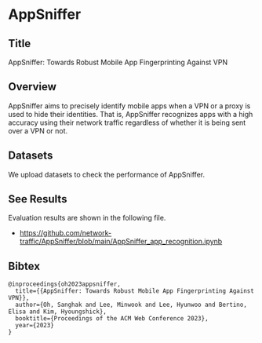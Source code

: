 # AppSniffer

## Title
AppSniffer: Towards Robust Mobile App Fingerprinting Against VPN

## Overview
AppSniffer aims to precisely identify mobile apps when a VPN or a proxy is used to hide their identities. That is, AppSniffer recognizes apps with a high accuracy using their network traffic regardless of whether it is being sent over a VPN or not.

## Datasets
We upload datasets to check the performance of AppSniffer. 

## See Results
Evaluation results are shown in the following file.

* https://github.com/network-traffic/AppSniffer/blob/main/AppSniffer_app_recognition.ipynb

## Bibtex
```
@inproceedings{oh2023appsniffer,
  title={{AppSniffer: Towards Robust Mobile App Fingerprinting Against VPN}},
  author={Oh, Sanghak and Lee, Minwook and Lee, Hyunwoo and Bertino, Elisa and Kim, Hyoungshick},
  booktitle={Proceedings of the ACM Web Conference 2023},
  year={2023}
}
```
